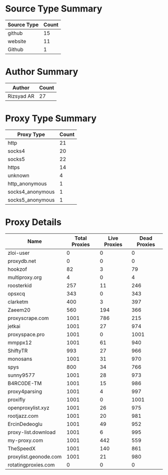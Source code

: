 # Source Type Summary

| Source Type | Count |
|-------------|-------|
| github | 15 |
| website | 11 |
| Github | 1 |


# Author Summary

| Author | Count |
|--------|-------|
| Rizsyad AR | 27 |


# Proxy Type Summary

| Proxy Type | Count |
|------------|-------|
| http | 21 |
| socks4 | 20 |
| socks5 | 22 |
| https | 14 |
| unknown | 4 |
| http_anonymous | 1 |
| socks4_anonymous | 1 |
| socks5_anonymous | 1 |


# Proxy Details

| Name | Total Proxies | Live Proxies | Dead Proxies |
|------|---------------|--------------|---------------|
| zloi-user | 0 | 0 | 0 |
| proxydb.net | 0 | 0 | 0 |
| hookzof | 82 | 3 | 79 |
| multiproxy.org | 4 | 0 | 4 |
| roosterkid | 257 | 11 | 246 |
| opsxcq | 343 | 0 | 343 |
| clarketm | 400 | 3 | 397 |
| Zaeem20 | 560 | 194 | 366 |
| proxyscrape.com | 1001 | 786 | 215 |
| jetkai | 1001 | 27 | 974 |
| proxyspace.pro | 1001 | 0 | 1001 |
| mmppx12 | 1001 | 61 | 940 |
| ShiftyTR | 993 | 27 | 966 |
| monosans | 1001 | 31 | 970 |
| spys | 800 | 34 | 766 |
| sunny9577 | 1001 | 28 | 973 |
| B4RC0DE-TM | 1001 | 15 | 986 |
| proxy4parsing | 1001 | 4 | 997 |
| proxifly | 1001 | 0 | 1001 |
| openproxylist.xyz | 1001 | 26 | 975 |
| rootjazz.com | 1001 | 20 | 981 |
| ErcinDedeoglu | 1001 | 49 | 952 |
| proxy-list.download | 1001 | 6 | 995 |
| my-proxy.com | 1001 | 442 | 559 |
| TheSpeedX | 1001 | 140 | 861 |
| proxylist.geonode.com | 1001 | 21 | 980 |
| rotatingproxies.com | 0 | 0 | 0 |
